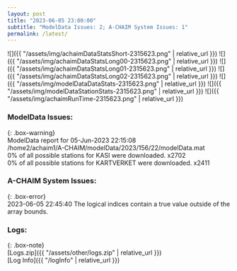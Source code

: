 ```yaml
---
layout: post
title: "2023-06-05 23:00:00"
subtitle: "ModelData Issues: 2; A-CHAIM System Issues: 1"
permalink: /latest/
---
```


![]({{ "/assets/img/achaimDataStatsShort-2315623.png" | relative_url }})
![]({{ "/assets/img/achaimDataStatsLong00-2315623.png" | relative_url }})
![]({{ "/assets/img/achaimDataStatsLong01-2315623.png" | relative_url }})
![]({{ "/assets/img/achaimDataStatsLong02-2315623.png" | relative_url }})
![]({{ "/assets/img/modelDataDataStats-2315623.png" | relative_url }})
![]({{ "/assets/img/modelDataStationStats-2315623.png" | relative_url }})
![]({{ "/assets/img/achaimRunTime-2315623.png" | relative_url }})


### ModelData Issues:  
  
{: .box-warning}  
 ModelData report for 05-Jun-2023 22:15:08   
 /home2/achaim1/A-CHAIM/modelData/2023/156/22/modelData.mat   
 0% of all possible stations for KASI were downloaded. x2702   
 0% of all possible stations for KARTVERKET were downloaded. x2411   
  
### A-CHAIM System Issues:  
  
{: .box-error}  
2023-06-05 22:45:40 The logical indices contain a true value outside of the array bounds.  

### Logs:  
  
{: .box-note}  
[Logs.zip]({{ "/assets/other/logs.zip" | relative_url }})  
[Log Info]({{ "/logInfo" | relative_url }})  
